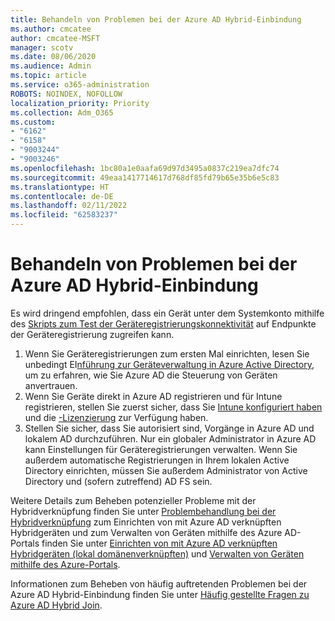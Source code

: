 ```yaml
---
title: Behandeln von Problemen bei der Azure AD Hybrid-Einbindung
ms.author: cmcatee
author: cmcatee-MSFT
manager: scotv
ms.date: 08/06/2020
ms.audience: Admin
ms.topic: article
ms.service: o365-administration
ROBOTS: NOINDEX, NOFOLLOW
localization_priority: Priority
ms.collection: Adm_O365
ms.custom:
- "6162"
- "6158"
- "9003244"
- "9003246"
ms.openlocfilehash: 1bc80a1e0aafa69d97d3495a0837c219ea7dfc74
ms.sourcegitcommit: 49eaa1417714617d768df85fd79b65e35b6e5c83
ms.translationtype: HT
ms.contentlocale: de-DE
ms.lasthandoff: 02/11/2022
ms.locfileid: "62583237"
---
```

# <a name="troubleshoot-hybrid-azure-ad-join"></a>Behandeln von Problemen bei der Azure AD Hybrid-Einbindung

Es wird dringend empfohlen, dass ein Gerät unter dem Systemkonto mithilfe des [Skripts zum Test der Geräteregistrierungskonnektivität](https://docs.microsoft.com/samples/azure-samples/testdeviceregconnectivity/testdeviceregconnectivity/) auf Endpunkte der Geräteregistrierung zugreifen kann.

1. Wenn Sie Geräteregistrierungen zum ersten Mal einrichten, lesen Sie unbedingt EI[nführung zur Geräteverwaltung in Azure Active Directory](https://docs.microsoft.com/samples/azure-samples/testdeviceregconnectivity/testdeviceregconnectivity/), um zu erfahren, wie Sie Azure AD die Steuerung von Geräten anvertrauen.
1. Wenn Sie Geräte direkt in Azure AD registrieren und für Intune registrieren, stellen Sie zuerst sicher, dass Sie [Intune konfiguriert haben](https://docs.microsoft.com/mem/intune/enrollment/device-enrollment?WT.mc_id=Portal-Microsoft_Azure_Support) und die [-Lizenzierung](https://docs.microsoft.com/mem/intune/fundamentals/licenses-assign?WT.mc_id=Portal-Microsoft_Azure_Support) zur Verfügung haben.
1. Stellen Sie sicher, dass Sie autorisiert sind, Vorgänge in Azure AD und lokalem AD durchzuführen. Nur ein globaler Administrator in Azure AD kann Einstellungen für Geräteregistrierungen verwalten. Wenn Sie außerdem automatische Registrierungen in Ihrem lokalen Active Directory einrichten, müssen Sie außerdem Administrator von Active Directory und (sofern zutreffend) AD FS sein.

Weitere Details zum Beheben potenzieller Probleme mit der Hybridverknüpfung finden Sie unter [Problembehandlung bei der Hybridverknüpfung](https://docs.microsoft.com/azure/active-directory/devices/troubleshoot-hybrid-join-windows-current) zum Einrichten von mit Azure AD verknüpften Hybridgeräten und zum Verwalten von Geräten mithilfe des Azure AD-Portals finden Sie unter [Einrichten von mit Azure AD verknüpften Hybridgeräten (lokal domänenverknüpften)](https://docs.microsoft.com/azure/active-directory/devices/hybrid-azuread-join-plan?WT.mc_id=Portal-Microsoft_Azure_Support) und [Verwalten von Geräten mithilfe des Azure-Portals](https://docs.microsoft.com/azure/active-directory/devices/device-management-azure-portal?WT.mc_id=Portal-Microsoft_Azure_Support).

Informationen zum Beheben von häufig auftretenden Problemen bei der Azure AD Hybrid-Einbindung finden Sie unter [Häufig gestellte Fragen zu Azure AD Hybrid Join](https://docs.microsoft.com/azure/active-directory/devices/faq#hybrid-azure-ad-join-faq).
